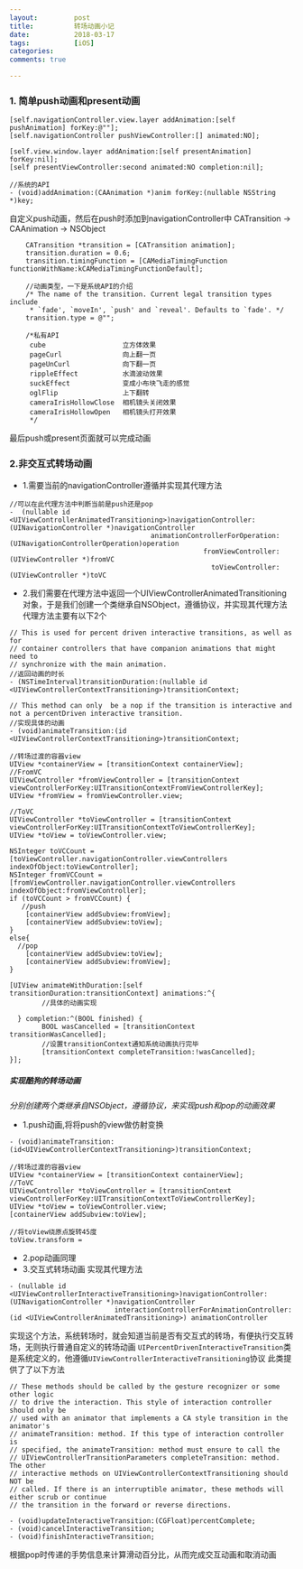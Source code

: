 ```yaml
---
layout:         post
title:          转场动画小记
date:           2018-03-17
tags:           [iOS]
categories:
comments: true

---
```

### 1. 简单push动画和present动画
```
[self.navigationController.view.layer addAnimation:[self pushAnimation] forKey:@""];
[self.navigationController pushViewController:[] animated:NO];

[self.view.window.layer addAnimation:[self presentAnimation] forKey:nil];
[self presentViewController:second animated:NO completion:nil]; 

//系统的API
- (void)addAnimation:(CAAnimation *)anim forKey:(nullable NSString *)key;
```
自定义push动画，然后在push时添加到navigationController中
CATransition -> CAAnimation -> NSObject

```
    CATransition *transition = [CATransition animation];
    transition.duration = 0.6;
    transition.timingFunction = [CAMediaTimingFunction functionWithName:kCAMediaTimingFunctionDefault];
    
    //动画类型，一下是系统API的介绍
    /* The name of the transition. Current legal transition types include
     * `fade', `moveIn', `push' and `reveal'. Defaults to `fade'. */
    transition.type = @"";

    /*私有API
     cube                   立方体效果
     pageCurl               向上翻一页
     pageUnCurl             向下翻一页
     rippleEffect           水滴波动效果
     suckEffect             变成小布块飞走的感觉
     oglFlip                上下翻转
     cameraIrisHollowClose  相机镜头关闭效果
     cameraIrisHollowOpen   相机镜头打开效果
     */
```
最后push或present页面就可以完成动画

### 2.非交互式转场动画
- 1.需要当前的navigationController遵循<UINavigationControllerDelegate>并实现其代理方法

```
//可以在此代理方法中判断当前是push还是pop
-  (nullable id <UIViewControllerAnimatedTransitioning>)navigationController:(UINavigationController *)navigationController
                                   animationControllerForOperation:(UINavigationControllerOperation)operation
                                                fromViewController:(UIViewController *)fromVC
                                                  toViewController:(UIViewController *)toVC 
```


- 2.我们需要在代理方法中返回一个UIViewControllerAnimatedTransitioning对象，于是我们创建一个类继承自NSObject，遵循<UIViewControllerAnimatedTransitioning>协议，并实现其代理方法
代理方法主要有以下2个

```
// This is used for percent driven interactive transitions, as well as for
// container controllers that have companion animations that might need to
// synchronize with the main animation.
//返回动画的时长
- (NSTimeInterval)transitionDuration:(nullable id <UIViewControllerContextTransitioning>)transitionContext;

// This method can only  be a nop if the transition is interactive and not a percentDriven interactive transition.
//实现具体的动画
- (void)animateTransition:(id <UIViewControllerContextTransitioning>)transitionContext;
```

```
//转场过渡的容器view
UIView *containerView = [transitionContext containerView];
//FromVC
UIViewController *fromViewController = [transitionContext viewControllerForKey:UITransitionContextFromViewControllerKey];
UIView *fromView = fromViewController.view;

//ToVC
UIViewController *toViewController = [transitionContext viewControllerForKey:UITransitionContextToViewControllerKey];
UIView *toView = toViewController.view;

NSInteger toVCCount = [toViewController.navigationController.viewControllers indexOfObject:toViewController];
NSInteger fromVCCount = [fromViewController.navigationController.viewControllers indexOfObject:fromViewController];
if (toVCCount > fromVCCount) {
   //push
    [containerView addSubview:fromView];
    [containerView addSubview:toView];
}
else{
  //pop
    [containerView addSubview:toView];
    [containerView addSubview:fromView];
}

[UIView animateWithDuration:[self transitionDuration:transitionContext] animations:^{
        //具体的动画实现

  } completion:^(BOOL finished) {
        BOOL wasCancelled = [transitionContext transitionWasCancelled];
        //设置transitionContext通知系统动画执行完毕
        [transitionContext completeTransition:!wasCancelled];
}];
```

#####  实现酷狗的转场动画
*分别创建两个类继承自NSObject，遵循<UIViewControllerAnimatedTransitioning>协议，来实现push和pop的动画效果*

- 1.push动画,将将push的view做仿射变换

```
- (void)animateTransition:(id<UIViewControllerContextTransitioning>)transitionContext;

//转场过渡的容器view
UIView *containerView = [transitionContext containerView];
//ToVC
UIViewController *toViewController = [transitionContext viewControllerForKey:UITransitionContextToViewControllerKey];
UIView *toView = toViewController.view;
[containerView addSubview:toView];

//将toView绕原点旋转45度
toView.transform = 
```
- 2.pop动画同理
- 3.交互式转场动画
<UINavigationControllerDelegate>实现其代理方法

```
- (nullable id <UIViewControllerInteractiveTransitioning>)navigationController:(UINavigationController *)navigationController
                          interactionControllerForAnimationController:(id <UIViewControllerAnimatedTransitioning>) animationController
```
实现这个方法，系统转场时，就会知道当前是否有交互式的转场，有便执行交互转场，无则执行普通自定义的转场动画
```UIPercentDrivenInteractiveTransition```类是系统定义的，他遵循```UIViewControllerInteractiveTransitioning```协议
此类提供了了以下方法

```
// These methods should be called by the gesture recognizer or some other logic
// to drive the interaction. This style of interaction controller should only be
// used with an animator that implements a CA style transition in the animator's
// animateTransition: method. If this type of interaction controller is
// specified, the animateTransition: method must ensure to call the
// UIViewControllerTransitionParameters completeTransition: method. The other
// interactive methods on UIViewControllerContextTransitioning should NOT be
// called. If there is an interruptible animator, these methods will either scrub or continue 
// the transition in the forward or reverse directions.

- (void)updateInteractiveTransition:(CGFloat)percentComplete;
- (void)cancelInteractiveTransition;
- (void)finishInteractiveTransition;
```
根据pop时传递的手势信息来计算滑动百分比，从而完成交互动画和取消动画


